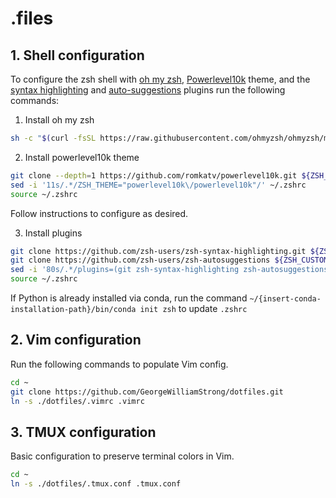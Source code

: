 # .files

## 1. Shell configuration

To configure the zsh shell with [oh my zsh](https://ohmyz.sh/), [Powerlevel10k](https://github.com/romkatv/powerlevel10k) theme, and the [syntax highlighting](https://github.com/zsh-users/zsh-syntax-highlighting) and [auto-suggestions](https://github.com/zsh-users/zsh-autosuggestions) plugins run the following commands:

1. Install oh my zsh
```zsh
sh -c "$(curl -fsSL https://raw.githubusercontent.com/ohmyzsh/ohmyzsh/master/tools/install.sh)"
```

2. Install powerlevel10k theme
```zsh
git clone --depth=1 https://github.com/romkatv/powerlevel10k.git ${ZSH_CUSTOM:-$HOME/.oh-my-zsh/custom}/themes/powerlevel10k
sed -i '11s/.*/ZSH_THEME="powerlevel10k\/powerlevel10k"/' ~/.zshrc
source ~/.zshrc
```
Follow instructions to configure as desired.

3. Install plugins
```zsh
git clone https://github.com/zsh-users/zsh-syntax-highlighting.git ${ZSH_CUSTOM:-~/.oh-my-zsh/custom}/plugins/zsh-syntax-highlighting
git clone https://github.com/zsh-users/zsh-autosuggestions ${ZSH_CUSTOM:-~/.oh-my-zsh/custom}/plugins/zsh-autosuggestions
sed -i '80s/.*/plugins=(git zsh-syntax-highlighting zsh-autosuggestions)/' ~/.zshrc
source ~/.zshrc
```

If Python is already installed via conda, run the command `~/{insert-conda-installation-path}/bin/conda init zsh` to update `.zshrc`

## 2. Vim configuration

Run the following commands to populate Vim config.

```zsh
cd ~
git clone https://github.com/GeorgeWilliamStrong/dotfiles.git
ln -s ./dotfiles/.vimrc .vimrc
```

## 3. TMUX configuration

Basic configuration to preserve terminal colors in Vim.

```zsh
cd ~
ln -s ./dotfiles/.tmux.conf .tmux.conf
```
